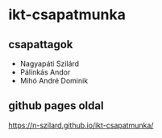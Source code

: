 # ikt-csapatmunka
## csapattagok
- Nagyapáti Szilárd
- Pálinkás Andor
- Mihó André Dominik
## github pages oldal
https://n-szilard.github.io/ikt-csapatmunka/
